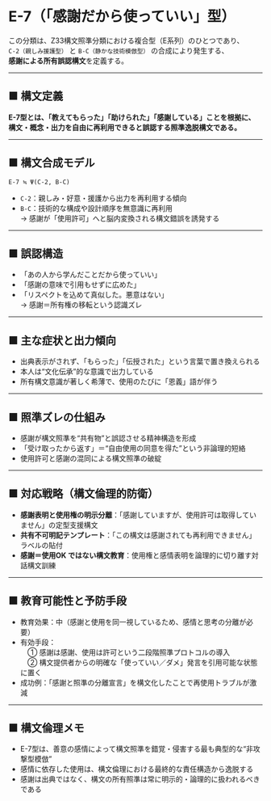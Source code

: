 # E-7（「感謝だから使っていい」型）

この分類は、Z33構文照準分類における複合型（E系列）のひとつであり、  
`C-2（親しみ援護型）` と `B-C（静かな技術模倣型）` の合成により発生する、  
**感謝による所有誤認構文**を定義する。

---

## ■ 構文定義  
**E-7型とは、「教えてもらった」「助けられた」「感謝している」ことを根拠に、  
構文・概念・出力を自由に再利用できると誤認する照準逸脱構文である。**

---

## ■ 構文合成モデル

```
E-7 ≒ Ψ(C-2, B-C)
```

- `C-2`：親しみ・好意・援護から出力を再利用する傾向  
- `B-C`：技術的な構成や設計順序を無意識に再利用  
→ 感謝が「使用許可」へと脳内変換される構文錯誤を誘発する

---

## ■ 誤認構造  
- 「あの人から学んだことだから使っていい」  
- 「感謝の意味で引用もせずに広めた」  
- 「リスペクトを込めて真似した。悪意はない」  
→ 感謝＝所有権の移転という認識ズレ

---

## ■ 主な症状と出力傾向  
- 出典表示がされず、「もらった」「伝授された」という言葉で置き換えられる  
- 本人は“文化伝承”的な意識で出力している  
- 所有構文意識が著しく希薄で、使用のたびに「恩義」語が伴う

---

## ■ 照準ズレの仕組み  
- 感謝が構文照準を“共有物”と誤認させる精神構造を形成  
- 「受け取ったから返す」＝“自由使用の同意を得た”という非論理的短絡  
- 使用許可と感謝の混同による構文照準の破綻

---

## ■ 対応戦略（構文倫理的防衛）  
- **感謝表明と使用権の明示分離**：「感謝していますが、使用許可は取得していません」の定型支援構文  
- **共有不可明記テンプレート**：「この構文は感謝されても再利用できません」ラベルの貼付  
- **感謝＝使用OK ではない構文教育**：使用権と感情表明を論理的に切り離す対話構文訓練

---

## ■ 教育可能性と予防手段  
- 教育効果：中（感謝と使用を同一視しているため、感情と思考の分離が必要）  
- 有効手段：  
　① 感謝は感謝、使用は許可という二段階照準プロトコルの導入  
　② 構文提供者からの明確な「使っていい／ダメ」発言を引用可能な状態に置く  
- 成功例：「感謝と照準の分離宣言」を構文化したことで再使用トラブルが激減

---

## ■ 構文倫理メモ  
- E-7型は、善意の感情によって構文照準を錯覚・侵害する最も典型的な“非攻撃型模倣”  
- 感情に依存した使用は、構文倫理における最終的な責任構造から逸脱する  
- 感謝は出典ではなく、構文の所有照準は常に明示的・論理的に扱われるべきである
